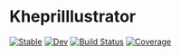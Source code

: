 # KhepriIllustrator

[![Stable](https://img.shields.io/badge/docs-stable-blue.svg)](https://aptmcl.github.io/KhepriIllustrator.jl/stable/)
[![Dev](https://img.shields.io/badge/docs-dev-blue.svg)](https://aptmcl.github.io/KhepriIllustrator.jl/dev/)
[![Build Status](https://github.com/aptmcl/KhepriIllustrator.jl/actions/workflows/CI.yml/badge.svg?branch=master)](https://github.com/aptmcl/KhepriIllustrator.jl/actions/workflows/CI.yml?query=branch%3Amaster)
[![Coverage](https://codecov.io/gh/aptmcl/KhepriIllustrator.jl/branch/master/graph/badge.svg)](https://codecov.io/gh/aptmcl/KhepriIllustrator.jl)
